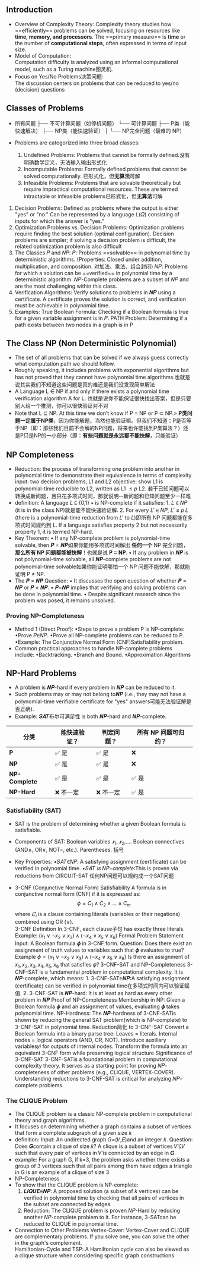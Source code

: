 ## Introduction
- Overview of Complexity Theory: 
	Complexity theory studies how ==efficiently== problems can be solved, focusing on resources like **time, memory, and processors**. 
	The ==primary measure== is **time** or the number of **computational steps**, often expressed in terms of input size. 
- Model of Computation:  
	Computation difficulty is analyzed using an informal computational model, such as a Turing machine图灵机. 
- Focus on Yes/No Problems决策问题:  
	The discussion centers on problems that can be reduced to yes/no (decision) questions
## Classes of Problems
- 所有问题
	├── 不可计算问题（如停机问题）
	└── 可计算问题
	    ├── P类（能快速解决）
	    ├── NP类（能快速验证）
	    │   └── NP完全问题（最难的 NP）

- Problems are categorized into three broad classes: 
	1. Undefined Problems: Problems that cannot be formally defined.没有明确数学定义，无法输入输出形式化 
	2. Incomputable Problems: Formally defined problems that cannot be solved computationally. 已形式化，但**无算法**可解
	3. Infeasible Problems: Problems that are solvable theoretically but require impractical computational resources. These are termed intractable or infeasible problems已形式化，但**无算法**可解

1. Decision Problems: 
	Defined as problems where the output is either "yes" or "no." 
	Can be represented by a language 𝐿(𝑄) consisting of inputs for which the answer is "yes."
2. Optimization Problems vs. Decision Problems: 
	Optimization problems require finding the best solution (optimal configuration). 
	Decision problems are simpler; if solving a decision problem is difficult, the related optimization problem is also difficult
3. The Classes 𝑃 and 𝑁𝑃: 
	𝑃: Problems ==solvable== in polynomial time by deterministic algorithms. 
	(Properties: Closed under addition, multiplication, and composition. 对加法、乘法、组合封闭)
	𝑁𝑃: Problems for which a solution can be ==verified== in polynomial time by a deterministic algorithm. 
	𝑁𝑃-Complete problems are a subset of 𝑁𝑃 and are the most challenging within this class. 
4. Verification Algorithms: 
	Verify solutions to problems in **𝑁𝑃** using a certificate. 
	A certificate proves the solution is correct, and verification must be achievable in polynomial time. 
5. Examples: 
	True Boolean Formula: Checking if a Boolean formula is true for a given variable assignment is in 𝑃. 
	PATH Problem: Determining if a path exists between two nodes in a graph is in P
## The Class NP (Non Deterministic Polynomial)
- The set of all problems that can be solved if we always guess correctly what computation path we should follow.
- Roughly speaking, it includes problems with exponential algorithms but has not proved that they cannot have polynomial time algorithms.也就是说其实我们不知道这些问题是真的难还是我们没发现简单解法
- A Language L ∈ NP if and only if there exists a polynomial time verification algorithm A for L. 也就是说你不能保证很快找出答案，但是只要别人给一个推测，你可以很快验证对不对
- Note that L ⊆ NP. At this time we don’t know if P = NP or P ⊂ NP.> **P类问题一定属于NP类**，因为你能解题，当然也能验证嘛。但我们不知道：P是否等于NP（即：那些我们目前不会解的NP问题，将来也许能找到P类算法？）还是P只是NP的一小部分（即：**有些问题就是永远都不能快解**，只能验证）
## NP Completeness
- Reduction:
	the process of transforming one problem into another in polynomial time to demonstrate their equivalence in terms of complexity
	input: two decision problems, L1 and L2
	objective: show L1 is polynomial-time reducible to L2, written as L1 $\le p$ L2.
	若干已知问题可以转换成新问题，且只花多项式时间，那就说明--新问题和已知问题至少一样难
- definition:
	A language 𝐿 ⊆ {0,1} ∗ is NP-complete if it satisfies: 
		1. 𝐿 ∈ 𝑁𝑃 (it is in the class NP)就是能不能快速验证解. 
		2. For every 𝐿′ ∈ 𝑁𝑃, 𝐿′ ≤ 𝑝 𝐿 (there is a polynomial-time reduction from 𝐿′ to 𝐿)即所有 NP 问题都能在多项式时间规约到 L.
	If a language satisfies property 2 but not necessarily property 1, it is termed NP-hard.
- Key Theorem: 
	• If any NP-complete problem is polynomial-time solvable, then 𝑷 = 𝑵𝑷如果你能用多项式时间解出 **任何一个** NP 完全问题，**那么所有 NP 问题都能被快解**！也就是说 **P = NP**. 
	• If any problem in 𝑵𝑷 is not polynomial-time solvable, all 𝑵𝑷-complete problems are not polynomial-time solvable如果你能证明哪怕一个 NP 问题不能快解，那就能证明 P ≠ NP. 
- The 𝑷 = 𝑵𝑷 Question: 
	• It discusses the open question of whether 𝑷 = 𝑵𝑷 or 𝑷 ≠ 𝑵𝑷. 
	• 𝑷=𝑵𝑷 implies that verifying and solving problems can be done in polynomial time. 
	• Despite significant research since the problem was posed, it remains unsolved.
### Proving NP-Completeness
- Method 1 (Direct Proof): 
	•Steps to prove a problem P is NP-complete: 
		•Prove 𝑃∈𝑁𝑃. 
		•Prove all NP-complete problems can be reduced to P. 
	•Example: The Conjunctive Normal Form (CNF)Satisfiability problem.
- Common practical approaches to handle NP-complete problems include: 
	•Backtracking. 
	•Branch and Bound. 
	•Approximation Algorithms
## NP-Hard Problems
- A problem is 𝑵𝑷-hard if every problem in 𝑵𝑷 can be reduced to it. 
- Such problems may or may not belong to𝑵𝑷 (i.e., they may not have a polynomial-time verifiable certificate for "yes" answers可能无法验证解是否正确). 
- Example: 𝑺𝑨𝑻布尔可满足性 is both 𝑵𝑷-hard and 𝑵𝑷-complete.

|分类|能快速验证？|判定问题？|所有 NP 问题可归约？|
|---|---|---|---|
|**P**|✅ 是|✅ 是|❌|
|**NP**|✅ 是|✅ 是|❌|
|**NP-Complete**|✅ 是|✅ 是|✅ 是|
|**NP-Hard**|❌ 不一定|❌ 不一定|✅ 是|
### Satisfiability (SAT)
- SAT is the problem of determining whether a given Boolean formula is satisfiable. 
- Components of SAT: 
	Boolean variables $𝑥_1,𝑥_2$,…. 
	Boolean connectives (AND$\land$, OR$\lor$, NOT$\neg$, etc.). 
	Parentheses. 括号
- Key Properties: 
	•𝑆𝐴𝑇∈𝑁𝑃: A satisfying assignment (certificate) can be verified in polynomial time. 
	•𝑆𝐴𝑇 𝑖𝑠 𝑁𝑃−𝑐𝑜𝑚𝑝𝑙𝑒𝑡𝑒:This is proven via reductions from CIRCUIT-SAT 任何NP问题可以规约成一个SAT问题


- 3-CNF (Conjunctive Normal Form) Satisfiability
	A formula is in conjunctive normal form (CNF) if it is expressed as: $$\phi = C_1 \land C_2 \land \dots \land C_m$$
	where $𝐶_𝑖$ is a clause containing literals (variables or their negations) combined using OR (∨).  
	3-CNF Definition 
		In 3-CNF, each clause子句 has exactly three literals. 
		Example: $(x_1\lor \neg x_2 \lor x_3) \land (\neg x_4 \lor x_5 \lor x_6)$
	Formal Problem Statement 
		Input: A Boolean formula 𝝓 in 3-CNF form. 
		Question: Does there exist an assignment of truth values to variables such that 𝝓 evaluates to true? 
		Example $\phi = (x_1\lor \neg x_2 \lor x_3) \land (\neg x_4 \lor x_5 \lor x_6)$ Is there an assignment of $x_1, x_2, x_3, x_4, x_5, x_6$ that satisfies $\phi$?
	3-CNF-SAT and NP-Completeness 
		3-CNF-SAT is a fundamental problem in computational complexity. 
		It is 𝑵𝑷-complete, which means: 
			1. 3-CNF-SAT∈𝑵𝑷:A satisfying assignment (certificate) can be verified in polynomial time在多项式时间内可以验证赋值. 
			2. 3-CNF-SAT is 𝑵𝑷-hard: It is at least as hard as every other problem in 𝑵𝑷
	Proof of NP-Completeness 
		Membership in NP: 
			Given a Boolean formula 𝝓 and an assignment of values, evaluating 𝝓 takes polynomial time. 
		NP-Hardness: 
			The 𝑵𝑷-hardness of 3-CNF-SATis shown by reducing the general SAT problem(which is NP-complete) to 3-CNF-SAT in polynomial time.
	Reduction简化 to 3-CNF-SAT 
		Convert a Boolean formula into a binary parse tree: 
			Leaves = literals. 
			Internal nodes = logical operators (AND, OR, NOT). 
		Introduce auxiliary variables𝑦𝑖 for outputs of internal nodes. 
		Transform the formula into an equivalent 3-CNF form while preserving logical structure
	Significance of 3-CNF-SAT 
		3-CNF-SATis a foundational problem in computational complexity theory. 
		It serves as a starting point for proving 𝑁𝑃-completeness of other problems (e.g., CLIQUE, VERTEX-COVER). 
		Understanding reductions to 3-CNF-SAT is critical for analyzing 𝑁𝑃-complete problems.
### The CLIQUE Problem
- The CLIQUE problem is a classic NP-complete problem in computational theory and graph algorithms. 
- It focuses on determining whether a graph contains a subset of vertices that form a complete subgraph of a given size 𝑘
- definition:
	Input: An undirected graph 𝐺=(𝑉,𝐸)and an integer 𝑘. 
	Question: Does 𝑮contain a clique of size 𝑘? A clique is a subset of vertices 𝑉′⊆𝑉 such that every pair of vertices in 𝑉′is connected by an edge in 𝑮.
- example:
	For a graph G, if k=3, the problem asks whether there exists a group of 3 vertices such that all pairs among them have edges
	a triangle in G is an example of a clique of size 3
- NP-Completeness 
- To show that the CLIQUE problem is NP-complete: 
	1. 𝑳𝑰𝑸𝑼𝑬∈𝑵𝑷:  A proposed solution (a subset of 𝑘 vertices) can be verified in polynomial time by checking that all pairs of vertices in the subset are connected by edges. 
	2. Reduction:  The CLIQUE problem is proven 𝑁𝑃-Hard by reducing another 𝑁𝑃-complete problem to it. For instance, 3-SATcan be reduced to CLIQUE in polynomial time.
- Connection to Other Problems 
	Vertex-Cover:  Vertex-Cover and CLIQUE are complementary problems. If you solve one, you can solve the other in the graph's complement.  
	Hamiltonian-Cycle and TSP:  A Hamiltonian cycle can also be viewed as a clique structure when considering specific graph constructions



























